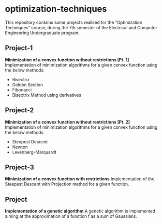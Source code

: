 # optimization-techniques
This repository contains some projects realised for the "Optimization Techniques" course, during the 7th semester of the Electrical and Computer Engineering Undergraduate program. 

## Project-1

**Minimization of a convex function  without restrictions [Pt. 1]**
Implementation of minimization algorithms for a given convex function using the below methods:
- Bisectrix
- Golden Section
- Fibonacci 
- Bisectrix Method using derivatives

## Project-2

**Minimization of a convex function  without restrictions [Pt. 2]**
Implementation of minimization algorithms for a given convex function using the below methods:
- Steepest Descent
- Newton
- Levenberg-Marquardt

## Project-3

**Minimization of a convex function  with restrictions**
Implementation of the Steepest Descent with Projection method for a given function.

## Project

**Implementation of a genetic algorithm**
A genetic algorithm is implemented aiming at the approximation of a function f as a sum of Gaussians.
